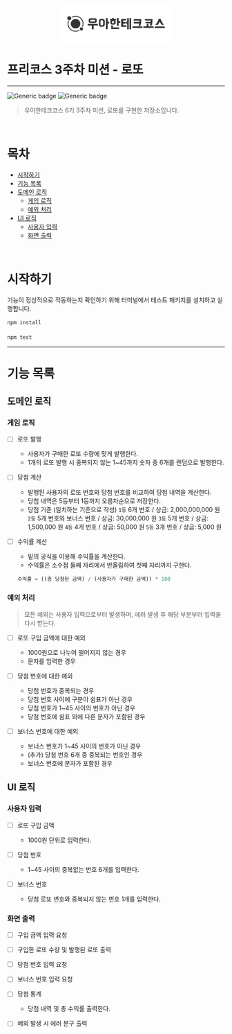 <p align="center">
    <img src="./woowacourse.png" alt="우아한테크코스" width="250px">
</p>

# 프리코스 3주차 미션 - 로또

---

![Generic badge](https://img.shields.io/badge/precourse-week3-green.svg)
![Generic badge](https://img.shields.io/badge/version-1.0.1-blue.svg)

> 우아한테크코스 6기 3주차 미션, 로또를 구현한 저장소입니다.

<br/>

# 목차 

- [시작하기](#시작하기)
- [기능 목록](#기능-목록)
- [도메인 로직](#도메인-로직)
    - [게임 로직](#게임-로직)
    - [예외 처리](#예외-처리)
- [UI 로직](#UI-로직)
    - [사용자 입력](#사용자-입력)
    - [화면 출력](#화면-출력)

<br/>

# 시작하기

기능이 정상적으로 작동하는지 확인하기 위해 터미널에서 테스트 패키지를 설치하고 실행합니다.

```javascript
npm install

npm test
```

---

# 기능 목록

## 도메인 로직

### 게임 로직

- [ ] 로또 발행 
    - 사용자가 구매한 로또 수량에 맞게 발행한다.
    - 1개의 로또 발행 시 중복되지 않는 1~45까지 숫자 중 6개를 랜덤으로 발행한다.

- [ ] 당첨 계산 
    - 발행된 사용자의 로또 번호와 당첨 번호를 비교하여 당첨 내역을 계산한다.
    - 당첨 내역은 5등부터 1등까지 오름차순으로 저장한다. 
    - 당첨 기준 (일치하는 기준으로 작성)
        `1등` 6개 번호 / 상금: 2,000,000,000 원
        `2등` 5개 번호와 보너스 번호 / 상금: 30,000,000 원
        `3등` 5개 번호 / 상금: 1,500,000 원
        `4등` 4개 번호 / 상금: 50,000 원
        `5등` 3개 번호 / 상금: 5,000 원

- [ ] 수익률 계산
    - 밑의 공식을 이용해 수익률을 계산한다.
    - 수익률은 소수점 둘째 자리에서 반올림하여 첫째 자리까지 구한다. 
    ```javascript
    수익률 = ((총 당첨된 금액) / (사용자가 구매한 금액)) * 100
    ```

### 예외 처리

> 모든 예외는 사용자 입력으로부터 발생하며, 에러 발생 후 해당 부분부터 입력을 다시 받는다.

- [ ] 로또 구입 금액에 대한 예외
    - 1000원으로 나누어 떨어지지 않는 경우
    - 문자를 입력한 경우

- [ ] 댱첨 번호에 대한 예외 
    - 당첨 번호가 중복되는 경우
    - 당첨 번호 사이에 구분이 쉼표가 아닌 경우
    - 당첨 번호가 1~45 사이의 번호가 아닌 경우
    - 당첨 번호에 쉼표 외에 다른 문자가 포함된 경우

- [ ] 보너스 번호에 대한 예외
    - 보너스 번호가 1~45 사이의 번호가 아닌 경우
    - (추가) 당첨 번호 6개 중 중복되는 번호인 경우 
    - 보너스 번호에 문자가 포함된 경우 

## UI 로직

### 사용자 입력

- [ ] 로또 구입 금액
    - 1000원 단위로 입력한다.

- [ ] 당첨 번호
    - 1~45 사이의 중복없는 번호 6개를 입력한다.

- [ ] 보너스 번호
    - 당첨 로또 번호와 중복되지 않는 번호 1개를 입력한다.

### 화면 출력

- [ ] 구입 금액 입력 요청

- [ ] 구입한 로또 수량 및 발행된 로또 출력

- [ ] 당첨 번호 입력 요청

- [ ] 보너스 번호 입력 요청

- [ ] 당첨 통계 
    - 당첨 내역 및 총 수익률 출력한다.

- [ ] 예외 발생 시 에러 문구 출력